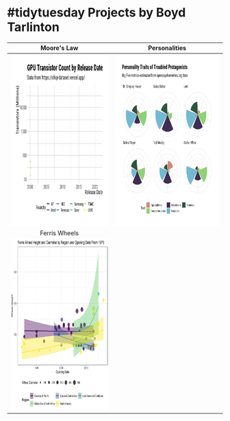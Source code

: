 # #tidytuesday Projects by Boyd Tarlinton

| Moore's Law | Personalities |
| :---: | :---: |
| <img src="./Out/2022-08-23.gif" width="400" height="400" /> | <img src="./Out/2022-08-16.png" width="400" height="400" /> |
| Ferris Wheels | |
| <img src="./Out/2022-08-09-final.jpg" width="400" height="400" /> | |